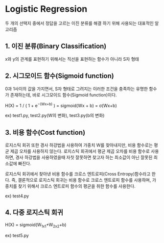 # Logistic Regression

두 개의 선택지 중에서 정답을 고르는 이진 분류를 해결 하기 위해 사용되는 대표적인 알고리즘

## 1. 이진 분류(Binary Classification)

x와 y의 관계를 표현하기 위해서는 직선을 표현하는 함수가 아니라 S자 형태

## 2. 시그모이드 함수(Sigmoid function)

0과 1사이의 값을 가지면서, S자 형태로 그려지는 이러한 조건을 충족하는 유명한 함수가 존재하는데, 바로 시그모이드 함수(Sigmoid function)이다.

H(X) = 1 / ( 1 + e<sup>−(Wx+b)</sup> ) = sigmoid(Wx + b) = σ(Wx+b)

ex) test1.py, test2.py(W의 변화), test3.py(b의 변화)

## 3. 비용 함수(Cost function)

로지스틱 회귀 또한 경사 하강법을 사용하여 가중치 W를 찾아내지만, 비용 함수로는 평균 제곱 오차를 사용하지 않는다. 로지스틱 회귀에서 평균 제곱 오차를 비용 함수로 사용하면, 경사 하강법을 사용하였을때 자칫 잘못하면 찾고자 하는 최소값이 아닌 잘못된 최소값에 빠진다.

로지스틱 회귀에서 찾아낸 비용 함수를 크로스 엔트로피(Cross Entropy)함수라고 한다. 즉, 결론적으로 로지스틱 회귀는 비용 함수로 크로스 엔트로피 함수를 사용하며, 가중치를 찾기 위해서 크로스 엔트로피 함수의 평균을 취한 함수를 사용한다.

ex) test4.py

## 4. 다중 로지스틱 회귀

H(X) = sigmoid(W<sub>1x1</sub>+W<sub>2x2</sub>+b)

ex) test5.py
